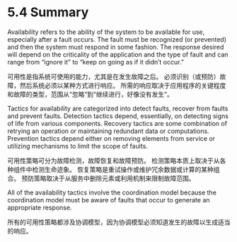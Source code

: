 5.4 Summary
===

Availability refers to the ability of the system to be available for use, especially after a fault occurs. The fault must be recognized (or prevented) and then the system must respond in some fashion. The response desired will depend on the criticality of the application and the type of fault and can range from “ignore it” to “keep on going as if it didn’t occur.”

可用性是指系统可使用的能力，尤其是在发生故障之后。 必须识别（或预防）故障，然后系统必须以某种方式进行响应。 所需的响应取决于应用程序的关键程度和故障的类型，范围从“忽略”到“继续进行，好像没有发生”。

Tactics for availability are categorized into detect faults, recover from faults and prevent faults. Detection tactics depend, essentially, on detecting signs of life from various components. Recovery tactics are some combination of retrying an operation or maintaining redundant data or computations. Prevention tactics depend either on removing elements from service or utilizing mechanisms to limit the scope of faults.

可用性策略可分为故障检测，故障恢复和故障预防。 检测策略本质上取决于从各种组件中检测生命迹象。 恢复策略是重试操作或维护冗余数据或计算的某种组合。 预防策略取决于从服务中删除元素或利用机制来限制故障范围。

All of the availability tactics involve the coordination model because the coordination model must be aware of faults that occur to generate an appropriate response.

所有的可用性策略都涉及协调模型，因为协调模型必须知道发生的故障以生成适当的响应。